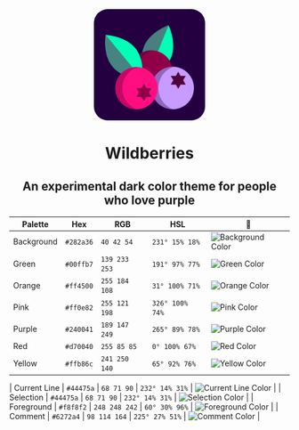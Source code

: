 <div align="center">
<img src="./public/img/ui/wb.png" width="200px" style="border-radius: 25px">
<h1>Wildberries</h1>
<h2>An experimental dark color theme for people who love purple</h2>
</div>

| Palette    | Hex       | RGB           | HSL             | 🎨                                                                          |
| ---------- | --------- | ------------- | --------------- | --------------------------------------------------------------------------- |
| Background | `#282a36` | `40 42 54`    | `231° 15% 18%`  | ![Background Color](https://via.placeholder.com/20/282a36/282a36?text=+)    |
| Green      | `#00ffb7` | `139 233 253` | `191° 97% 77%`  | ![Green Color](https://via.placeholder.com/20/00ffb7/00ffb7?text=+)         |
| Orange     | `#ff4500` | `255 184 108` | `31° 100% 71%`  | ![Orange Color](https://via.placeholder.com/20/ff4500/ff4500?text=+)        |
| Pink       | `#ff0e82` | `255 121 198` | `326° 100% 74%` | ![Pink Color](https://via.placeholder.com/20/ff0e82/ff0e82?text=+)          |
| Purple     | `#240041` | `189 147 249` | `265° 89% 78%`  | ![Purple Color](https://draculatheme.com/static/img/color-boxes/purple.png) |
| Red        | `#d70040` | `255 85 85`   | `0° 100% 67%`   | ![Red Color](https://via.placeholder.com/20/d70040/d70040?text=+)           |
| Yellow     | `#ffb86c` | `241 250 140` | `65° 92% 76%`   | ![Yellow Color](https://via.placeholder.com/20/ffb86c/ffb86c?text=+)        |

| Current Line | `#44475a` | `68 71 90` | `232° 14% 31%` | ![Current Line Color](https://draculatheme.com/static/img/color-boxes/current_line.png) |
| Selection | `#44475a` | `68 71 90` | `232° 14% 31%` | ![Selection Color](https://draculatheme.com/static/img/color-boxes/selection.png) |
| Foreground | `#f8f8f2` | `248 248 242` | `60° 30% 96%` | ![Foreground Color](https://draculatheme.com/static/img/color-boxes/foreground.png) |
| Comment | `#6272a4` | `98 114 164` | `225° 27% 51%` | ![Comment Color](https://draculatheme.com/static/img/color-boxes/comment.png) |
